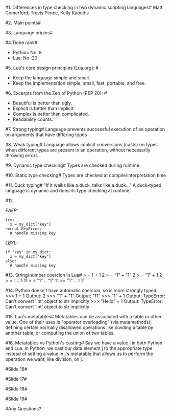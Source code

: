#1. Differences in type checking in two dynamic scripting languages#
Matt Comerford, Travis Pence, Kelly Kaoudis

#2. Main points#

#3. Language origins#

#4.Tiobe rank#
- Python: No. 8
- Lua: No. 20

#5. Lua's core design principles (Lua.org): #
- Keep the language simple and small.
- Keep the implementation simple, small, fast, portable, and free.

#6. Excerpts from the Zen of Python (PEP 20): #
- Beautiful is better than ugly.
- Explicit is better than implicit.
- Complex is better than complicated.
- Readability counts.
	
#7. Strong typing#
Language prevents successful execution of an operation on arguments that have differing types

#8. Weak typing#
Language allows implicit conversions (casts) on types when different types are present in an operation,
without necessarily throwing errors

#9. Dynamic type checking#
Types are checked during runtime

#10. Static type checking#
Types are checked at compile/interpretation time

#11. Duck typing#
"If it walks like a duck, talks like a duck..." 
A duck-typed language is dynamic and does its type checking at runtime.

#12.

_EAFP:_

    try:
      x = my_dict["key"]
    except KeyError:
      # handle missing key
_LBYL:_

    if "key" in my_dict:
      x = my_dict["key"]
    else:
      # handle missing key

#13. String/number coercion in Lua#
    > = 1 + 1
    2
    > = “1” + “1”
    2
    > = “1” + 1
    2
    > = 1 .. 1
    11
    > = “1” .. “1”
    11
    >= “1” .. 1
    11

#14. Python doesn't have automatic coercion, so is *more* strongly typed.
    >>> 1 + 1
    Output: 2
    >>> "1" + "1"
    Output: "11"
    >>> "1" + 1
    Output: TypeError: Can't convert 'int' object to str implicitly
    >>> “Hello” + 1
    Output: TypeError: Can't convert 'int' object to str implicitly

#15. Lua's metatables#
Metatables can be associated with a table or other value. One of their uses is "operator overloading" 
(via metamethods), defining certain normally disallowed 
operations like dividing a table by another table, or computing the union of two tables.

#16. Metatables vs Python's casting#
Say we have a value j in both Python and Lua.
In Python, we cast our data element j to the appropriate type instead of 
setting a value in j's metatable that allows us to perform the operation we want, like division, on j.
    
#Slide 16#

#Slide 17#

#Slide 18#

#Slide 19#

#Any Questions? 
